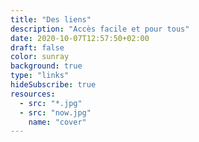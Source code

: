 ```yaml
---
title: "Des liens"
description: "Accès facile et pour tous"
date: 2020-10-07T12:57:50+02:00
draft: false
color: sunray
background: true
type: "links"
hideSubscribe: true
resources:
  - src: "*.jpg"
  - src: "now.jpg"
    name: "cover"
---
```

